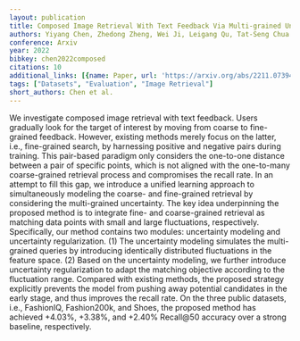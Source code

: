 ```yaml
---
layout: publication
title: Composed Image Retrieval With Text Feedback Via Multi-grained Uncertainty Regularization
authors: Yiyang Chen, Zhedong Zheng, Wei Ji, Leigang Qu, Tat-Seng Chua
conference: Arxiv
year: 2022
bibkey: chen2022composed
citations: 10
additional_links: [{name: Paper, url: 'https://arxiv.org/abs/2211.07394'}]
tags: ["Datasets", "Evaluation", "Image Retrieval"]
short_authors: Chen et al.
---
```

We investigate composed image retrieval with text feedback. Users gradually
look for the target of interest by moving from coarse to fine-grained feedback.
However, existing methods merely focus on the latter, i.e., fine-grained
search, by harnessing positive and negative pairs during training. This
pair-based paradigm only considers the one-to-one distance between a pair of
specific points, which is not aligned with the one-to-many coarse-grained
retrieval process and compromises the recall rate. In an attempt to fill this
gap, we introduce a unified learning approach to simultaneously modeling the
coarse- and fine-grained retrieval by considering the multi-grained
uncertainty. The key idea underpinning the proposed method is to integrate
fine- and coarse-grained retrieval as matching data points with small and large
fluctuations, respectively. Specifically, our method contains two modules:
uncertainty modeling and uncertainty regularization. (1) The uncertainty
modeling simulates the multi-grained queries by introducing identically
distributed fluctuations in the feature space. (2) Based on the uncertainty
modeling, we further introduce uncertainty regularization to adapt the matching
objective according to the fluctuation range. Compared with existing methods,
the proposed strategy explicitly prevents the model from pushing away potential
candidates in the early stage, and thus improves the recall rate. On the three
public datasets, i.e., FashionIQ, Fashion200k, and Shoes, the proposed method
has achieved +4.03%, +3.38%, and +2.40% Recall@50 accuracy over a strong
baseline, respectively.